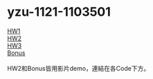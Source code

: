 # yzu-1121-1103501
[HW1](https://github.com/RusstheGOAT/yzu-1121-1103501/blob/main/HW1.md)
<br>
[HW2](https://github.com/RusstheGOAT/yzu-1121-1103501/blob/main/HW2.md)
<br>
[HW3](https://github.com/RusstheGOAT/yzu-1121-1103501/blob/main/HW3.md)
<br>
[Bonus](https://github.com/RusstheGOAT/yzu-1121-1103501/blob/main/Bonus.md)
<br><br>
HW2和Bonus皆用影片demo，連結在各Code下方。
